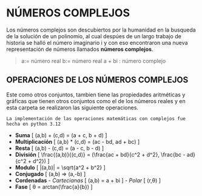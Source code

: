 # NÚMEROS COMPLEJOS

Los números complejos son descubiertos por la humanidad en la busqueda de la solución de un polinomio, al cual despúes de un largo trabajo de historia se halló el número imaginario i y con eso encontraron una nueva representación de números llamados **números complejos**.

> a:= número real
> b:= número real
> a + bi : número complejo

## OPERACIONES DE LOS NÚMEROS COMPLEJOS

Este como otros conjuntos, tambien tiene las propiedades aritméticas y gráficas que tienen otros conjuntos como el de los números reales y en esta carpeta se realizaron las siguiente operaciones.

```
La implementación de las operaciones matemáticas con complejos fue hecha en python 3.12
```

- **Suma**
        \[
        (a,b) + (c,d) = (a + c, b + d)
        \]
- **Multiplicación**
        \[
        (a,b) * (c,d) = (ac - bd, ad + bc)
        \]
- **Resta**
        \[
        (a,b) - (c,d) = (a - c, b - d)
        \]
- **División**
        \[
        \frac{(a,b)}{(c,d)} = (\frac{ac + bd}{c^2 + d^2}, \frac{bc - ad}{c^2 + d^2})
        \]
- **Modulo**
        \[
        |(a,b)| = \sqrt{a^2 + b^2}
        \]
- **Conjugado**
        \[
        (a,b) => (a,-b)
        \]
- **Cordenadas**
        - *Cartecianas*
        \[
        (a,b) = a + bi
        \]
        - *Polar*
        \[
        (r,θ) 
        \]
- **Fase**
        \[
        θ = arctan(\frac{a}{b})
        \]

